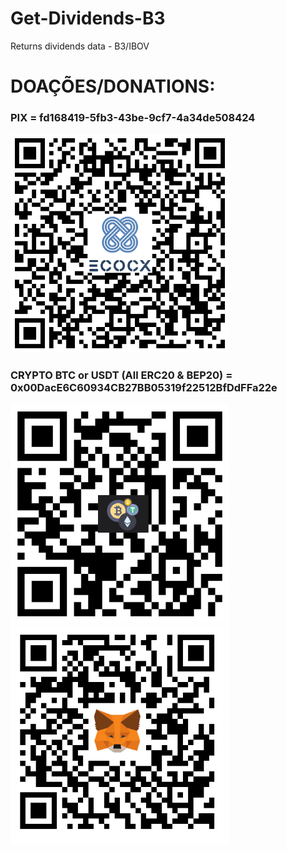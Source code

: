 
# Get-Dividends-B3
Returns dividends data - B3/IBOV


# DOAÇÕES/DONATIONS:
<p align="left">
  <h3>PIX = fd168419-5fb3-43be-9cf7-4a34de508424</h3>
  <img src="./images/Pix.png" width="350" title="PIX">
  <h3>CRYPTO BTC or USDT (All ERC20 & BEP20) = 0x00DacE6C60934CB27BB05319f22512BfDdFFa22e</h3>
  <img src="./images/Address.png" width="350" title="Address">
  <img src="./images/MetaMask.png" width="350" title="MetaMask">
</p>





